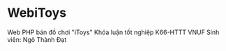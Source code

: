 # WebiToys
 Web PHP bán đồ chơi "iToys" Khóa luận tốt nghiệp K66-HTTT VNUF 
Sinh viên: Ngô Thành Đạt

